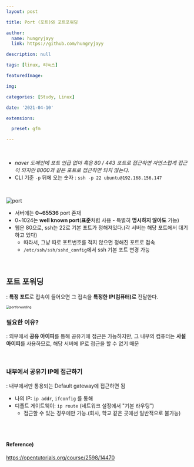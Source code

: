 ```yaml
---
layout: post

title: Port (포트)와 포트포워딩

author: 
  name: hungryjayy
  link: https://github.com/hungryjayy

description: null

tags: [linux, 리눅스]

featuredImage: 

img: 

categories: [Study, Linux]

date: '2021-04-10'

extensions:

  preset: gfm

---
```


<br>

* *naver 도메인에 포트 언급 없이 혹은 80 / 443 포트로 접근하면 자연스럽게 접근이 되지만 8000과 같은 포트로 접근하면 되지 않는다.*
* CLI 기준 `-p` 뒤에 오는 숫자 : `ssh -p 22 ubuntu@192.168.156.147`

<br>

![port](https://hungryjayy.github.io/assets/img/Linux/port.png)

* 서버에는 **0~65536** port 존재
* 0~1024는 **well known port**(**표준**처럼 사용 - 특별히 **명시하지 않아도** 가능)
* 웹은 80으로, ssh는 22로 기본 포트가 정해져있다.(각 서버는 해당 포트에서 대기하고 있다)
  * 따라서, 그냥 따로 포트번호를 적지 않으면 정해진 포트로 접속
  * `/etc/ssh/ssh/sshd_config`에서 ssh 기본 포트 변경 가능

<br>

## 포트 포워딩

: **특정 포트**로 접속이 들어오면 그 접속을 **특정한 IP(컴퓨터)로** 전달한다.

<img src="https://hungryjayy.github.io/assets/img/Linux/portforwarding.png" alt="portforwarding" style="zoom:60%;" />

### 필요한 이유?

: 외부에서 **공유 아이피**를 통해 공유기에 접근은 가능하지만, 그 내부의 컴퓨터는 **사설 아이피**를 사용하므로, 해당 서버에 IP로 접근을 할 수 없기 때문

<br>

### 내부에서 공유기 IP에 접근하기

: 내부에서만 통용되는 Default gateway에 접근하면 됨

* 나의 IP: `ip addr`, `ifconfig` 를 통해
* 디폴트 게이트웨이: `ip route` (네트워크 설정에서 "기본 라우팅") 
  * 접근할 수 있는 경우에만 가능.(회사, 학교 같은 곳에선 일반적으로 불가능)

<br><br>

#### Reference)

https://opentutorials.org/course/2598/14470